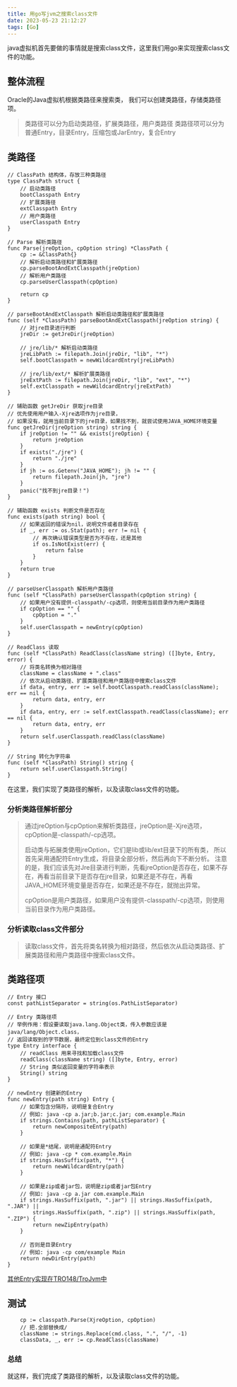 ```yaml
---
title: 用go写jvm之搜索class文件
date: 2023-05-23 21:12:27
tags: [Go]
---
```

java虚拟机首先要做的事情就是搜索class文件，这里我们用go来实现搜索class文件的功能。
<!-- more -->
## 整体流程
Oracle的Java虚拟机根据类路径来搜索类，
我们可以创建类路径，存储类路径项。

> 类路径可以分为启动类路径，扩展类路径，用户类路径
> 类路径项可以分为普通Entry，目录Entry，压缩包或JarEntry，复合Entry

## 类路径
````Golang
// ClassPath 结构体，存放三种类路径
type ClassPath struct {
	// 启动类路径
	bootClasspath Entry
	// 扩展类路径
	extClasspath Entry
	// 用户类路径
	userClasspath Entry
}

// Parse 解析类路径
func Parse(jreOption, cpOption string) *ClassPath {
	cp := &ClassPath{}
	// 解析启动类路径和扩展类路径
	cp.parseBootAndExtClasspath(jreOption)
	// 解析用户类路径
	cp.parseUserClasspath(cpOption)

	return cp
}

// parseBootAndExtClasspath 解析启动类路径和扩展类路径
func (self *ClassPath) parseBootAndExtClasspath(jreOption string) {
	// 对jre目录进行判断
	jreDir := getJreDir(jreOption)

	// jre/lib/* 解析启动类路径
	jreLibPath := filepath.Join(jreDir, "lib", "*")
	self.bootClasspath = newWildcardEntry(jreLibPath)

	// jre/lib/ext/* 解析扩展类路径
	jreExtPath := filepath.Join(jreDir, "lib", "ext", "*")
	self.extClasspath = newWildcardEntry(jreExtPath)
}

// 辅助函数 getJreDir 获取jre目录
// 优先使用用户输入-Xjre选项作为jre目录，
// 如果没有，就用当前目录下的jre目录，如果找不到，就尝试使用JAVA_HOME环境变量
func getJreDir(jreOption string) string {
	if jreOption != "" && exists(jreOption) {
		return jreOption
	}
	if exists("./jre") {
		return "./jre"
	}
	if jh := os.Getenv("JAVA_HOME"); jh != "" {
		return filepath.Join(jh, "jre")
	}
	panic("找不到jre目录！")
}

// 辅助函数 exists 判断文件是否存在
func exists(path string) bool {
	// 如果返回的错误为nil，说明文件或者目录存在
	if _, err := os.Stat(path); err != nil {
		// 再次确认错误类型是否为不存在，还是其他
		if os.IsNotExist(err) {
			return false
		}
	}
	return true
}

// parseUserClasspath 解析用户类路径
func (self *ClassPath) parseUserClasspath(cpOption string) {
	// 如果用户没有提供-classpath/-cp选项，则使用当前目录作为用户类路径
	if cpOption == "" {
		cpOption = "."
	}
	self.userClasspath = newEntry(cpOption)
}

// ReadClass 读取
func (self *ClassPath) ReadClass(className string) ([]byte, Entry, error) {
	// 将类名转换为相对路径
	className = className + ".class"
	// 依次从启动类路径、扩展类路径和用户类路径中搜索class文件
	if data, entry, err := self.bootClasspath.readClass(className); err == nil {
		return data, entry, err
	}
	if data, entry, err := self.extClasspath.readClass(className); err == nil {
		return data, entry, err
	}
	return self.userClasspath.readClass(className)
}

// String 转化为字符串
func (self *ClassPath) String() string {
	return self.userClasspath.String()
}
````
在这里，我们实现了类路径的解析，以及读取class文件的功能。

### 分析类路径解析部分
> 通过jreOption与cpOption来解析类路径，jreOption是-Xjre选项，cpOption是-classpath/-cp选项。
> 
> 启动类与拓展类使用jreOption，它们是lib或lib/ext目录下的所有类，
> 所以首先采用通配符Entry生成，将目录全部分析，然后再向下不断分析。
> 注意的是，我们应该先对Jre目录进行判断，先看jreOption是否存在，如果不存在，再看当前目录下是否存在jre目录，如果还是不存在，再看JAVA_HOME环境变量是否存在，如果还是不存在，就抛出异常。
> 
> cpOption是用户类路径，如果用户没有提供-classpath/-cp选项，则使用当前目录作为用户类路径。

### 分析读取class文件部分
> 读取class文件，首先将类名转换为相对路径，然后依次从启动类路径、扩展类路径和用户类路径中搜索class文件。

## 类路径项
````Golang
// Entry 接口
const pathListSeparator = string(os.PathListSeparator)

// Entry 类路径项
// 举例作用：假设要读取java.lang.Object类，传入参数应该是java/lang/Object.class，
// 返回读取到的字节数据，最终定位到class文件的Entry
type Entry interface {
	// readClass 用来寻找和加载class文件
	readClass(className string) ([]byte, Entry, error)
	// String 类似返回变量的字符串表示
	String() string
}

// newEntry 创建新的Entry
func newEntry(path string) Entry {
	// 如果包含分隔符，说明是复合Entry
	// 例如: java -cp a.jar;b.jar;c.jar; com.example.Main
	if strings.Contains(path, pathListSeparator) {
		return newCompositeEntry(path)
	}

	// 如果是*结尾，说明是通配符Entry
	// 例如: java -cp * com.example.Main
	if strings.HasSuffix(path, "*") {
		return newWildcardEntry(path)
	}

	// 如果是zip或者jar包，说明是zip或者jar包Entry
	// 例如: java -cp a.jar com.example.Main
	if strings.HasSuffix(path, ".jar") || strings.HasSuffix(path, ".JAR") ||
		strings.HasSuffix(path, ".zip") || strings.HasSuffix(path, ".ZIP") {
		return newZipEntry(path)
	}

	// 否则是目录Entry
	// 例如: java -cp com/example Main
	return newDirEntry(path)
}
````
[其他Entry实现在TRO148/TroJvm中](https://github.com/TRO148/TroJvm/tree/master/go/src/jvmgo/classpath)

## 测试
````Golang
    cp := classpath.Parse(XjreOption, cpOption)
	// 把.全部替换成/
	className := strings.Replace(cmd.class, ".", "/", -1)
	classData, _, err := cp.ReadClass(className)
````

### 总结
就这样，我们完成了类路径的解析，以及读取class文件的功能。
